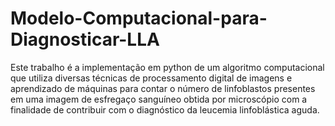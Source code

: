 # Modelo-Computacional-para-Diagnosticar-LLA
Este trabalho é a implementação em python de um algoritmo computacional que utiliza diversas técnicas de processamento digital de imagens e aprendizado de máquinas para contar o número de linfoblastos presentes em uma imagem de esfregaço sanguíneo obtida por microscópio com a finalidade de contribuir com o diagnóstico da leucemia linfoblástica aguda.

